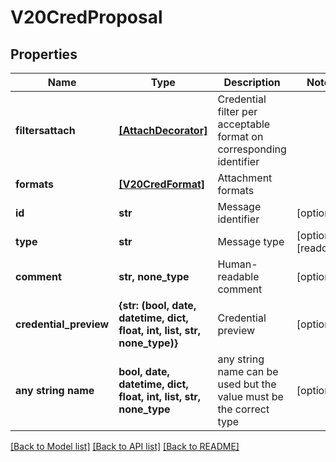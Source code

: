 # V20CredProposal


## Properties
Name | Type | Description | Notes
------------ | ------------- | ------------- | -------------
**filtersattach** | [**[AttachDecorator]**](AttachDecorator.md) | Credential filter per acceptable format on corresponding identifier | 
**formats** | [**[V20CredFormat]**](V20CredFormat.md) | Attachment formats | 
**id** | **str** | Message identifier | [optional] 
**type** | **str** | Message type | [optional] [readonly] 
**comment** | **str, none_type** | Human-readable comment | [optional] 
**credential_preview** | **{str: (bool, date, datetime, dict, float, int, list, str, none_type)}** | Credential preview | [optional] 
**any string name** | **bool, date, datetime, dict, float, int, list, str, none_type** | any string name can be used but the value must be the correct type | [optional]

[[Back to Model list]](../README.md#documentation-for-models) [[Back to API list]](../README.md#documentation-for-api-endpoints) [[Back to README]](../README.md)


